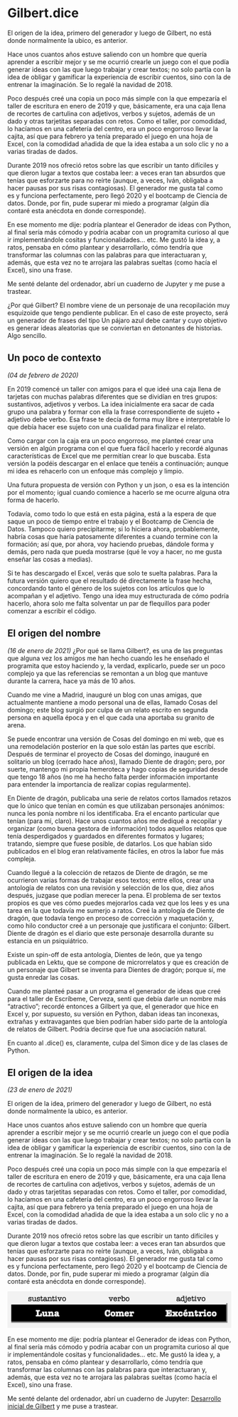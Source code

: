 # Gilbert.dice

El origen de la idea, primero del generador y luego de Gilbert, no está donde normalmente la ubico, es anterior.

Hace unos cuantos años estuve saliendo con un hombre que quería aprender a escribir mejor y se me ocurrió crearle un juego con el que podía generar ideas con las que luego trabajar y crear textos; no solo partía con la idea de obligar y gamificar la experiencia de escribir cuentos, sino con la de entrenar la imaginación. Se lo regalé la navidad de 2018.

Poco después creé una copia un poco más simple con la que empezaría el taller de escritura en enero de 2019 y que, básicamente, era una caja llena de recortes de cartulina con adjetivos, verbos y sujetos, además de un dado y otras tarjetitas separadas con retos. Como el taller, por comodidad, lo hacíamos en una cafetería del centro, era un poco engorroso llevar la cajita, así que para febrero ya tenía preparado el juego en una hoja de Excel, con la comodidad añadida de que la idea estaba a un solo clic y no a varias tiradas de dados.

Durante 2019 nos ofreció retos sobre las que escribir un tanto difíciles y que dieron lugar a textos que costaba leer: a veces eran tan absurdos que tenías que esforzarte para no reírte (aunque, a veces, Iván, obligaba a hacer pausas por sus risas contagiosas). El generador me gusta tal como es y funciona perfectamente, pero llegó 2020 y el bootcamp de Ciencia de datos. Donde, por fin, pude superar mi miedo a programar (algún día contaré esta anécdota en donde corresponde).

En ese momento me dije: podría plantear el Generador de ideas con Python, al final sería más cómodo y podría acabar con un programita curioso al que ir implementándole cositas y funcionalidades… etc. Me gustó la idea y, a ratos, pensaba en cómo plantear y desarrollarlo, cómo tendría que transformar las columnas con las palabras para que interactuaran y, además, que esta vez no te arrojara las palabras sueltas (como hacía el Excel), sino una frase.

Me senté delante del ordenador, abrí un cuaderno de Jupyter y me puse a trastear.

¿Por qué Gilbert? El nombre viene de un personaje de una recopilación muy esquizoide que tengo pendiente publicar. En el caso de este proyecto, será un generador de frases del tipo Un pájaro azul debe cantar y cuyo objetivo es generar ideas aleatorias que se conviertan en detonantes de historias. Algo sencillo.

## Un poco de contexto
*(04 de febrero de 2020)*

En 2019 comencé un taller con amigos para el que ideé una caja llena de tarjetas con muchas palabras diferentes que se dividían en tres grupos: sustantivos, adjetivos y verbos. La idea inicialmente era sacar de cada grupo una palabra y formar con ella la frase correspondiente de sujeto + adjetivo debe verbo. Esa frase te decía de forma muy libre e interpretable lo que debía hacer ese sujeto con una cualidad para finalizar el relato.

Como cargar con la caja era un poco engorroso, me planteé crear una versión en algún programa con el que fuera fácil hacerlo y recordé algunas características de Excel que me permitían crear lo que buscaba. Esta versión la podéis descargar en el enlace que tenéis a continuación; aunque mi idea es rehacerlo con un enfoque más complejo y limpio.

Una futura propuesta de versión con Python y un json, o esa es la intención por el momento; igual cuando comience a hacerlo se me ocurre alguna otra forma de hacerlo.

Todavía, como todo lo que está en esta página, está a la espera de que saque un poco de tiempo entre el trabajo y el Bootcamp de Ciencia de Datos. Tampoco quiero precipitarme; si lo hiciera ahora, probablemente, habría cosas que haría patosamente diferentes a cuando termine con la formación; así que, por ahora, voy haciendo pruebas, dándole forma y demás, pero nada que pueda mostrarse (qué le voy a hacer, no me gusta enseñar las cosas a medias).

Si te has descargado el Excel, verás que solo te suelta palabras. Para la futura versión quiero que el resultado dé directamente la frase hecha, concordando tanto el género de los sujetos con los artículos que lo acompañan y el adjetivo. Tengo una idea muy estructurada de cómo podría hacerlo, ahora solo me falta solventar un par de flequillos para poder comenzar a escribir el código.

## El origen del nombre
*(16 de enero de 2021)*
¿Por qué se llama Gilbert?, es una de las preguntas que alguna vez los amigos me han hecho cuando les he enseñado el programita que estoy haciendo y, la verdad, explicarlo, puede ser un poco complejo ya que las referencias se remontan a un blog que mantuve durante la carrera, hace ya más de 10 años.

Cuando me vine a Madrid, inauguré un blog con unas amigas, que actualmente mantiene a modo personal una de ellas, llamado Cosas del domingo; este blog surgió por culpa de un relato escrito en segunda persona en aquella época y en el que cada una aportaba su granito de arena.

Se puede encontrar una versión de Cosas del domingo en mi web, que es una remodelación posterior en la que solo están las partes que escribí. Después de terminar el proyecto de Cosas del domingo, inauguré en solitario un blog (cerrado hace años), llamado Diente de dragón; pero, por suerte, mantengo mi propia hemeroteca y hago copias de seguridad desde que tengo 18 años (no me ha hecho falta perder información importante para entender la importancia de realizar copias regularmente).

En Diente de dragón, publicaba una serie de relatos cortos llamados retazos que lo único que tenían en común es que utilizaban personajes anónimos: nunca les ponía nombre ni los identificaba. Era el encanto particular que tenían (para mí, claro). Hace unos cuantos años me dediqué a recopilar y organizar (como buena gestora de información) todos aquellos relatos que tenía desperdigados y guardados en diferentes formatos y lugares; tratando, siempre que fuese posible, de datarlos. Los que habían sido publicados en el blog eran relativamente fáciles, en otros la labor fue más compleja.

Cuando llegué a la colección de retazos de Diente de dragón, se me ocurrieron varias formas de trabajar esos textos; entre ellos, crear una antología de relatos con una revisión y selección de los que, diez años después, juzgase que podían merecer la pena. El problema de ser textos propios es que ves cómo puedes mejorarlos cada vez que los lees y es una tarea en la que todavía me sumerjo a ratos. Creé la antología de Diente de dragón, que todavía tengo en proceso de corrección y maquetación y, como hilo conductor creé a un personaje que justificara el conjunto: Gilbert. Diente de dragón es el diario que este personaje desarrolla durante su estancia en un psiquiátrico.

Existe un spin-off de esta antología, Dientes de león, que ya tengo publicada en Lektu, que se compone de microrrelatos y que es creación de un personaje que Gilbert se inventa para Dientes de dragón; porque sí, me gusta enredar las cosas.

Cuando me planteé pasar a un programa el generador de ideas que creé para el taller de Escríbeme, Cerveza, sentí que debía darle un nombre más “atractivo”; recordé entonces a Gilbert ya que, el generador que hice en Excel y, por supuesto, su versión en Python, daban ideas tan inconexas, extrañas y extravagantes que bien podrían haber sido parte de la antología de relatos de Gilbert. Podría decirse que fue una asociación natural.

En cuanto al .dice() es, claramente, culpa del Simon dice y de las clases de Python.

## El origen de la idea
*(23 de enero de 2021)*

El origen de la idea, primero del generador y luego de Gilbert, no está donde normalmente la ubico, es anterior.

Hace unos cuantos años estuve saliendo con un hombre que quería aprender a escribir mejor y se me ocurrió crearle un juego con el que podía generar ideas con las que luego trabajar y crear textos; no solo partía con la idea de obligar y gamificar la experiencia de escribir cuentos, sino con la de entrenar la imaginación. Se lo regalé la navidad de 2018.

Poco después creé una copia un poco más simple con la que empezaría el taller de escritura en enero de 2019 y que, básicamente, era una caja llena de recortes de cartulina con adjetivos, verbos y sujetos, además de un dado y otras tarjetitas separadas con retos. Como el taller, por comodidad, lo hacíamos en una cafetería del centro, era un poco engorroso llevar la cajita, así que para febrero ya tenía preparado el juego en una hoja de Excel, con la comodidad añadida de que la idea estaba a un solo clic y no a varias tiradas de dados.

Durante 2019 nos ofreció retos sobre las que escribir un tanto difíciles y que dieron lugar a textos que costaba leer: a veces eran tan absurdos que tenías que esforzarte para no reírte (aunque, a veces, Iván, obligaba a hacer pausas por sus risas contagiosas). El generador me gusta tal como es y funciona perfectamente, pero llegó 2020 y el bootcamp de Ciencia de datos. Donde, por fin, pude superar mi miedo a programar (algún día contaré esta anécdota en donde corresponde).

![image1.png](https://github.com/Erebyel/Erebyel/blob/main/proyectos-personales/Gilbert.dice/image1.png)

En ese momento me dije: podría plantear el Generador de ideas con Python, al final sería más cómodo y podría acabar con un programita curioso al que ir implementándole cositas y funcionalidades… etc. Me gustó la idea y, a ratos, pensaba en cómo plantear y desarrollarlo, cómo tendría que transformar las columnas con las palabras para que interactuaran y, además, que esta vez no te arrojara las palabras sueltas (como hacía el Excel), sino una frase.

Me senté delante del ordenador, abrí un cuaderno de Jupyter: [Desarrollo inicial de Gilbert](https://github.com/Erebyel/Erebyel/blob/main/proyectos-personales/Gilbert.dice/Gilbert_desarrollo%20inicial%20de%20Gilbert.ipynb) y me puse a trastear.
